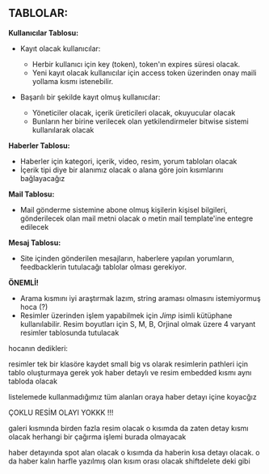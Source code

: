 ## TABLOLAR:

**Kullanıcılar Tablosu:**

- Kayıt olacak kullanıcılar:

  - Herbir kullanıcı için key (token), token'ın expires süresi olacak.
  - Yeni kayıt olacak kullanıcılar için access token üzerinden onay maili yollama kısmı istenebilir.

- Başarılı bir şekilde kayıt olmuş kullanıcılar:

  - Yöneticiler olacak, içerik üreticileri olacak, okuyucular olacak
  - Bunların her birine verilecek olan yetkilendirmeler bitwise sistemi kullanılarak olacak

**Haberler Tablosu:**

- Haberler için kategori, içerik, video, resim, yorum tabloları olacak
- İçerik tipi diye bir alanımız olacak o alana göre join kısımlarını bağlayacağız

**Mail Tablosu:**

- Mail gönderme sistemine abone olmuş kişilerin kişisel bilgileri, gönderilecek olan mail metni olacak o metin mail template'ine entegre edilecek

**Mesaj Tablosu:**

- Site içinden gönderilen mesajların, haberlere yapılan yorumların, feedbacklerin tutulacağı tablolar olması gerekiyor.

**ÖNEMLİ!**

- Arama kısmını iyi araştırmak lazım, string araması olmasını istemiyormuş hoca (?)
- Resimler üzerinden işlem yapabilmek için _Jimp_ isimli kütüphane kullanılabilir. Resim boyutları için S, M, B, Orjinal olmak üzere 4 varyant resimler tablosunda tutulacak



hocanın dedikleri:

  resimler tek bir klasöre kaydet
  small big vs olarak
  resimlerin pathleri için tablo oluşturmaya gerek yok
  haber detaylı ve resim embedded kısmı aynı tabloda olacak

  listelemede kullanmadığımız tüm alanları oraya haber detayı içine koyacğız

  ÇOKLU RESİM OLAYI YOKKK !!!

  galeri kısmında birden fazla resim olacak o kısımda da zaten detay kısmı olacak herhangi bir çağırma işlemi burada olmayacak

  haber detayında spot alan olacak o kısımda da haberin kısa detayı olacak. o da haber kalın harfle yazılmış olan kısım orası olacak shiftdelete deki gibi

